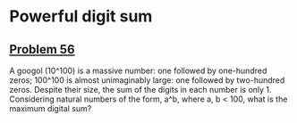 # Powerful digit sum
## [Problem 56](https://projecteuler.net/problem=56)
A googol (10^100) is a massive number: one followed by one-hundred zeros; 100^100 is almost unimaginably large: one followed by two-hundred zeros. Despite their size, the sum of the digits in each number is only 1.
Considering natural numbers of the form, a^b, where a, b < 100, what is the maximum digital sum?

